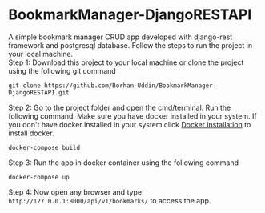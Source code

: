 # BookmarkManager-DjangoRESTAPI
A simple bookmark manager CRUD app developed with django-rest framework and postgresql database. Follow the steps to run the project in your local machine.<br>
Step 1: Download this project to your local machine or clone the project using the following git command 

```git clone https://github.com/Borhan-Uddin/BookmarkManager-DjangoRESTAPI.git```

Step 2: Go to the project folder and open the cmd/terminal. Run the following command. Make sure you have docker installed in your system. If you don't have docker installed in your system click [Docker installation](https://docs.docker.com/get-docker/) to install docker.<br>

```docker-compose build```

Step 3: Run the app in docker container using the following command 

```docker-compose up```

Step 4: Now open any browser and type `http://127.0.0.1:8000/api/v1/bookmarks/` to access the app. 
